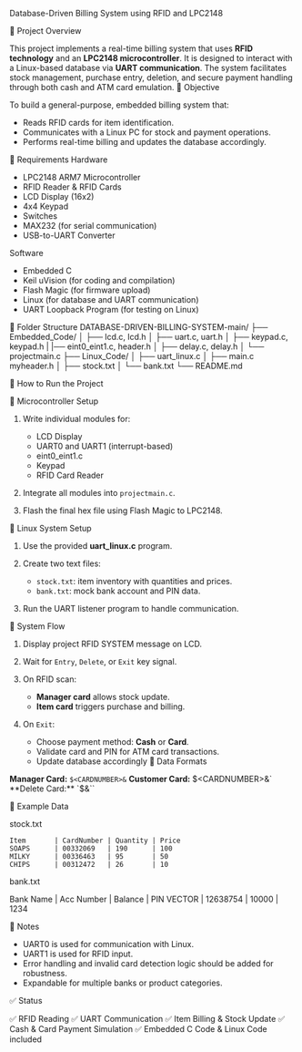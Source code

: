 Database-Driven Billing System using RFID and LPC2148

 🧾 Project Overview

This project implements a real-time billing system that uses **RFID technology** and an **LPC2148 microcontroller**. It is designed to interact with a Linux-based database via **UART communication**. The system facilitates stock management, purchase entry, deletion, and secure payment handling through both cash and ATM card emulation.
 🎯 Objective

To build a general-purpose, embedded billing system that:

* Reads RFID cards for item identification.
* Communicates with a Linux PC for stock and payment operations.
* Performs real-time billing and updates the database accordingly.

 

🔧 Requirements
 Hardware

* LPC2148 ARM7 Microcontroller
* RFID Reader & RFID Cards
* LCD Display (16x2)
* 4x4 Keypad
* Switches
* MAX232 (for serial communication)
* USB-to-UART Converter

 Software

* Embedded C
* Keil uVision (for coding and compilation)
* Flash Magic (for firmware upload)
* Linux (for database and UART communication)
* UART Loopback Program (for testing on Linux)

 📁 Folder Structure
DATABASE-DRIVEN-BILLING-SYSTEM-main/
├── Embedded_Code/
│   ├── lcd.c, lcd.h
│   ├── uart.c, uart.h
│   ├── keypad.c, keypad.h
|   |── eint0_eint1.c, header.h
│   ├── delay.c, delay.h
│   └── projectmain.c
├── Linux_Code/
│   ├── uart_linux.c
│   ├── main.c myheader.h
│   ├── stock.txt
│   └── bank.txt
└── README.md


🚀 How to Run the Project

 🔌 Microcontroller Setup

1. Write individual modules for:

   * LCD Display
   * UART0 and UART1 (interrupt-based)
   * eint0_eint1.c
   * Keypad
   * RFID Card Reader
2. Integrate all modules into `projectmain.c`.
3. Flash the final hex file using Flash Magic to LPC2148.

 🐧 Linux System Setup

1. Use the provided **uart\_linux.c** program.
2. Create two text files:

   * `stock.txt`: item inventory with quantities and prices.
   * `bank.txt`: mock bank account and PIN data.
3. Run the UART listener program to handle communication.

 🔄 System Flow

1. Display project RFID SYSTEM message on LCD.
2. Wait for `Entry`, `Delete`, or `Exit` key signal.
3. On RFID scan:

   * **Manager card** allows stock update.
   * **Item card** triggers purchase and billing.
4. On `Exit`:

   * Choose payment method: **Cash** or **Card**.
   * Validate card and PIN for ATM card transactions.
   * Update database accordingly
 📑 Data Formats

 **Manager Card:** `$<CARDNUMBER>&`
 **Customer Card:** $<CARDNUMBER>&`
 **Delete Card:** `$<CARDNUMBER>&``

 📂 Example Data

 stock.txt

```
Item       | CardNumber | Quantity | Price
SOAPS      | 00332069   | 190      | 100
MILKY      | 00336463   | 95       | 50
CHIPS      | 00312472   | 26       | 10
```
 bank.txt
 
 Bank Name | Acc Number | Balance | PIN
 VECTOR    | 12638754   | 10000   | 1234

 📎 Notes

* UART0 is used for communication with Linux.
* UART1 is used for RFID input.
* Error handling and invalid card detection logic should be added for robustness.
* Expandable for multiple banks or product categories.

 ✅ Status

✅ RFID Reading
✅ UART Communication
✅ Item Billing & Stock Update
✅ Cash & Card Payment Simulation
✅ Embedded C Code & Linux Code included


